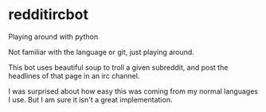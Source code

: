 redditircbot
============

Playing around with python

Not familiar with the language or git, just playing around.

This bot uses beautiful soup to troll a given subreddit, and post the headlines of that page in an irc channel.

I was surprised about how easy this was coming from my normal languages I use.  But I am sure it isn't a great implementation.
